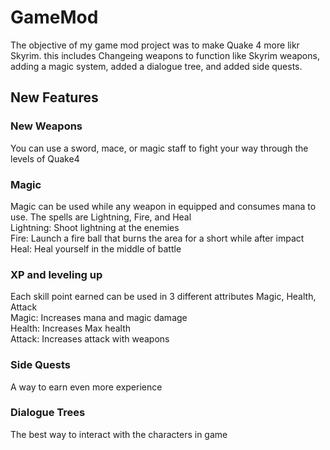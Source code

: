 # GameMod

The objective of my game mod project was to make Quake 4 more likr Skyrim. this includes Changeing weapons to function like Skyrim weapons, adding a magic system, added a dialogue tree, and added side quests. 

## New Features

### New Weapons
You can use a sword, mace, or magic staff to fight your way through the levels of Quake4

### Magic
Magic can be used while any weapon in equipped and consumes mana to use. The spells are Lightning, Fire, and Heal<br />
Lightning: Shoot lightning at the enemies<br />
Fire: Launch a fire ball that burns the area for a short while after impact<br />
Heal: Heal yourself in the middle of battle<br />


### XP and leveling up
Each skill point earned can be used in 3 different attributes Magic, Health, Attack<br />
Magic: Increases mana and magic damage<br />
Health: Increases Max health<br />
Attack: Increases attack with weapons <br />

### Side Quests
A way to earn even more experience <br />

### Dialogue Trees
The best way to interact with the characters in game <br />
